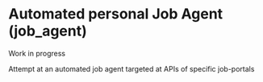 # Automated personal Job Agent (job_agent)

Work in progress 

Attempt at an automated job agent targeted at APIs of specific job-portals 

